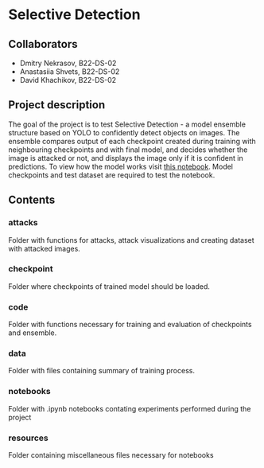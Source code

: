 # Selective Detection

## Collaborators
- Dmitry Nekrasov, B22-DS-02
- Anastasiia Shvets, B22-DS-02
- David Khachikov, B22-DS-02

## Project description
The goal of the project is to test Selective Detection - a model ensemble structure based on YOLO to confidently detect objects on images. The ensemble compares output of each checkpoint created during training with neighbouring checkpoints and with final model, and decides whether the image is attacked or not, and displays the image only if it is confident in predictions. To view how the model works visit [this notebook](https://github.com/davidkhachikov/selective-yolo/blob/main/notebooks/selective-detection-hypo-test.ipynb). Model checkpoints and test dataset are required to test the notebook.

## Contents
### attacks
Folder with functions for attacks, attack visualizations and creating dataset with attacked images.

### checkpoint
Folder where checkpoints of trained model should be loaded.

### code
Folder with functions necessary for training and evaluation of checkpoints and ensemble.

### data
Folder with files containing summary of training process.

### notebooks
Folder with .ipynb notebooks contating experiments performed during the project

### resources
Folder containing miscellaneous files necessary for notebooks
